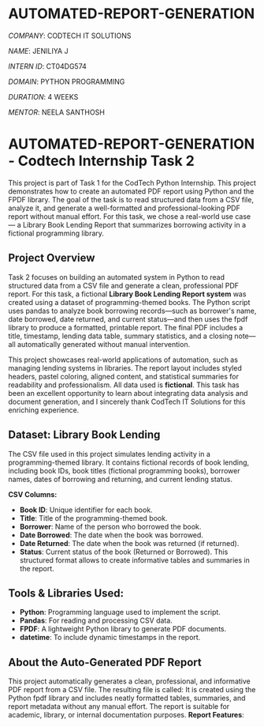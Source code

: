 # AUTOMATED-REPORT-GENERATION

*COMPANY*: CODTECH IT SOLUTIONS

*NAME*: JENILIYA J

*INTERN ID*: CT04DG574

*DOMAIN*: PYTHON PROGRAMMING

*DURATION*: 4 WEEKS

*MENTOR*:  NEELA SANTHOSH

# AUTOMATED-REPORT-GENERATION - Codtech Internship Task 2
This project is part of Task 1 for the CodTech Python Internship. This project demonstrates how to create an automated PDF report using Python and the FPDF library. The goal of the task is to read structured data from a CSV file, analyze it, and generate a well-formatted and professional-looking PDF report without manual effort. For this task, we chose a real-world use case — a Library Book Lending Report that summarizes borrowing activity in a fictional programming library.

## Project Overview
Task 2 focuses on building an automated system in Python to read structured data from a CSV file and generate a clean, professional PDF report. For this task, a fictional **Library Book Lending Report system** was created using a dataset of programming-themed books. The Python script uses pandas to analyze book borrowing records—such as borrower's name, date borrowed, date returned, and current status—and then uses the fpdf library to produce a formatted, printable report. The final PDF includes a title, timestamp, lending data table, summary statistics, and a closing note—all automatically generated without manual intervention.

This project showcases real-world applications of automation, such as managing lending systems in libraries. The report layout includes styled headers, pastel coloring, aligned content, and statistical summaries for readability and professionalism. All data used is **fictional**. This task has been an excellent opportunity to learn about integrating data analysis and document generation, and I sincerely thank CodTech IT Solutions for this enriching experience.

## Dataset: Library Book Lending
The CSV file used in this project simulates lending activity in a programming-themed library. It contains fictional records of book lending, including book IDs, book titles (fictional programming books), borrower names, dates of borrowing and returning, and current lending status.

**CSV Columns:**
- **Book ID**: Unique identifier for each book.
- **Title**: Title of the programming-themed book.
- **Borrower**: Name of the person who borrowed the book.
- **Date Borrowed**: The date when the book was borrowed.
- **Date Returned**: The date when the book was returned (if returned).
- **Status**: Current status of the book (Returned or Borrowed).
This structured format allows to create informative tables and summaries in the report.

## Tools & Libraries Used:
- **Python**: Programming language used to implement the script.
- **Pandas**: For reading and processing CSV data.
- **FPDF**: A lightweight Python library to generate PDF documents.
- **datetime**: To include dynamic timestamps in the report.

## About the Auto-Generated PDF Report
This project automatically generates a clean, professional, and informative PDF report from a CSV file. The resulting file is called:
It is created using the Python fpdf library and includes neatly formatted tables, summaries, and report metadata without any manual effort. The report is suitable for academic, library, or internal documentation purposes.
**Report Features**:






